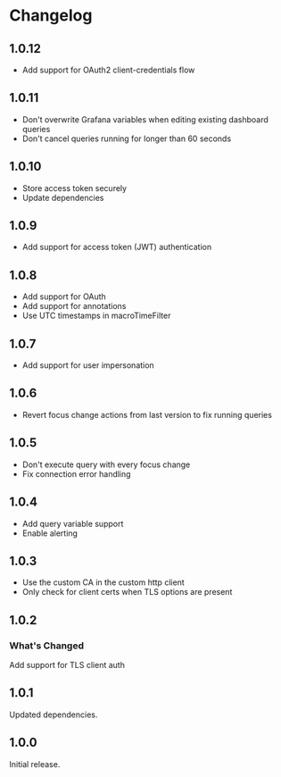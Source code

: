 # Changelog

## 1.0.12

* Add support for OAuth2 client-credentials flow

## 1.0.11

* Don't overwrite Grafana variables when editing existing dashboard queries
* Don't cancel queries running for longer than 60 seconds

## 1.0.10

* Store access token securely
* Update dependencies

## 1.0.9

* Add support for access token (JWT) authentication

## 1.0.8

* Add support for OAuth
* Add support for annotations
* Use UTC timestamps in macroTimeFilter

## 1.0.7

* Add support for user impersonation

## 1.0.6

* Revert focus change actions from last version to fix running queries

## 1.0.5

* Don't execute query with every focus change
* Fix connection error handling

## 1.0.4

* Add query variable support
* Enable alerting

## 1.0.3

* Use the custom CA in the custom http client
* Only check for client certs when TLS options are present

## 1.0.2

### What's Changed

Add support for TLS client auth

## 1.0.1

Updated dependencies.

## 1.0.0

Initial release.

